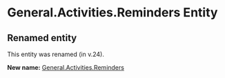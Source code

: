 # General.Activities.Reminders Entity

## Renamed entity

This entity was renamed (in v.24).

**New name:** [General.Activities.Reminders](General.Activities.Reminders.md)
